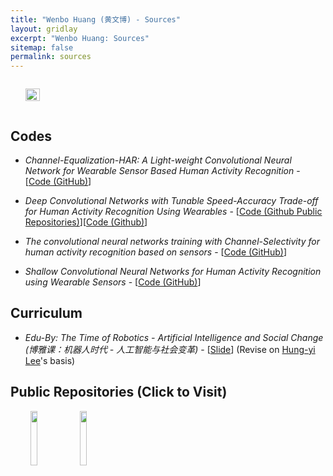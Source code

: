 ```yaml
---
title: "Wenbo Huang (黄文博) - Sources"
layout: gridlay
excerpt: "Wenbo Huang: Sources"
sitemap: false
permalink: sources
---
```


<div class="col-sm-4" align="right" style="display:table-cell; vertical-align:middle; text-align:center">

  <ul style="overflow: hidden">
  <a href ="https://wenbohuang1002.github.io"> <img align="right" src="{{ site.url }}{{ site.baseurl }}/images/adminXX.jpg" class="img-responsive" width="100%" /></a>
  </ul>
<!--  Photoed at NJTECH <br> -->
</div>

<div class="col-sm-8">

## Codes

* *Channel-Equalization-HAR: A Light-weight Convolutional Neural Network for Wearable Sensor Based Human Activity Recognition* -[<a href="https://github.com/wenbohuang1002/Channel-Equalization-HAR">Code (GitHub)</a>]

* *Deep Convolutional Networks with Tunable Speed-Accuracy Trade-off for Human Activity Recognition Using Wearables* - [<a href="https://github.com/Xero-H/IEEE-TIM-2021-3">Code (Github Public Repositories)</a>][<a href="https://github.com/Chauncey-Wang/Tunable-Speed-Accuracy-Trade-off-for-HAR">Code (Github)</a>]

* *The convolutional neural networks training with Channel-Selectivity for human activity recognition based on sensors* - [<a href="https://github.com/wenbohuang1002/Channel-Selectivity-HAR">Code (GitHub)</a>]

* *Shallow Convolutional Neural Networks for Human Activity Recognition using Wearable Sensors* - [<a href="https://github.com/wenbohuang1002/Shallow-HAR">Code (GitHub)</a>]

## Curriculum

* *Edu-By: The Time of Robotics - Artificial Intelligence and Social Change (博雅课：机器人时代 - 人工智能与社会变革)* - [<a href="https://github.com/wenbohuang1002/wenbohuang1002.github.io/releases/download/Curriculum/curriculum.pptx">Slide</a>] (Revise on <a href="https://speech.ee.ntu.edu.tw/~hylee/index.html">Hung-yi Lee</a>'s basis)

## Public Repositories (Click to Visit)

<center class="left">
	<a href="https://github.com/Xero-H"> <img align="left" src="{{ site.url }}{{ site.baseurl }}/images/pubpic/xeroR.jpg" width="15%"/></a>
    <a href="https://github.com/wenbohuang1002"> <img align="left" src="{{ site.url }}{{ site.baseurl }}/images/pubpic/github.jpg" width="15%"/></a>
</center>

</div>